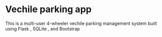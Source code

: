 # Vechile parking app
This is a multi-user 4-wheeler vechile parking management system built using Flask , SQLite  , and Bootstrap 
